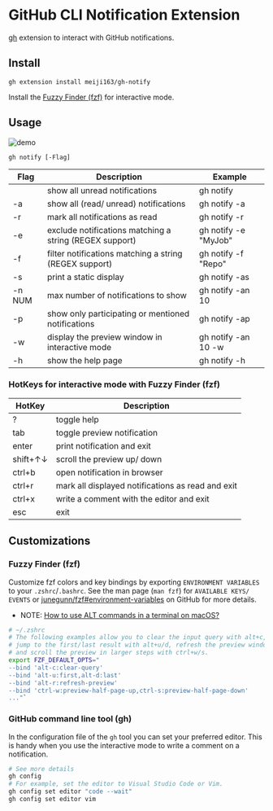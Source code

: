 # GitHub CLI Notification Extension

[gh](https://github.com/cli/cli) extension to interact with GitHub notifications.

## Install

```
gh extension install meiji163/gh-notify
```

Install the [Fuzzy Finder (fzf)](https://github.com/junegunn/fzf#installation) for interactive mode.

## Usage

![demo](https://user-images.githubusercontent.com/92653266/186245012-46560f5f-e44f-45fe-8f71-86009c61305f.gif)

```
gh notify [-Flag]
```

| Flag   | Description                                             | Example              |
| ------ | ------------------------------------------------------- | -------------------- |
| <none> | show all unread notifications                           | gh notify            |
| -a     | show all (read/ unread) notifications                   | gh notify -a         |
| -r     | mark all notifications as read                          | gh notify -r         |
| -e     | exclude notifications matching a string (REGEX support) | gh notify -e "MyJob" |
| -f     | filter notifications matching a string (REGEX support)  | gh notify -f "Repo"  |
| -s     | print a static display                                  | gh notify -as        |
| -n NUM | max number of notifications to show                     | gh notify -an 10     |
| -p     | show only participating or mentioned notifications      | gh notify -ap        |
| -w     | display the preview window in interactive mode          | gh notify -an 10 -w  |
| -h     | show the help page                                      | gh notify -h         |

### HotKeys for interactive mode with Fuzzy Finder (fzf)

| HotKey   | Description                                       |
| -------- | ------------------------------------------------- |
| ?        | toggle help                                       |
| tab      | toggle preview notification                       |
| enter    | print notification and exit                       |
| shift+↑↓ | scroll the preview up/ down                       |
| ctrl+b   | open notification in browser                      |
| ctrl+r   | mark all displayed notifications as read and exit |
| ctrl+x   | write a comment with the editor and exit          |
| esc      | exit                                              |

## Customizations

### Fuzzy Finder (fzf)
Customize fzf colors and key bindings by exporting `ENVIRONMENT VARIABLES` to your `.zshrc`/`.bashrc`. See the man page (`man fzf`) for `AVAILABLE KEYS/ EVENTS` or [junegunn/fzf#environment-variables](https://github.com/junegunn/fzf#environment-variables) on GitHub for more details.

- NOTE: [How to use ALT commands in a terminal on macOS?](https://superuser.com/questions/496090/how-to-use-alt-commands-in-a-terminal-on-os-x)

```zsh
# ~/.zshrc
# The following examples allow you to clear the input query with alt+c,
# jump to the first/last result with alt+u/d, refresh the preview window with alt+r
# and scroll the preview in larger steps with ctrl+w/s.
export FZF_DEFAULT_OPTS="
--bind 'alt-c:clear-query'
--bind 'alt-u:first,alt-d:last'
--bind 'alt-r:refresh-preview'
--bind 'ctrl-w:preview-half-page-up,ctrl-s:preview-half-page-down'
..."`

```

### GitHub command line tool (gh)
In the configuration file of the `gh` tool you can set your preferred editor. This is handy when you use the interactive mode to write a comment on a notification.

```zsh
# See more details
gh config
# For example, set the editor to Visual Studio Code or Vim.
gh config set editor "code --wait"
gh config set editor vim
```
